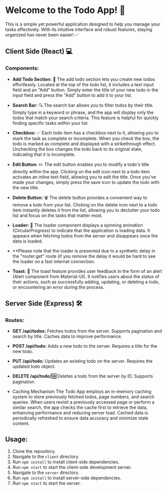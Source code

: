 # Welcome to the Todo App! 🚀

This is a simple yet powerful application designed to help you manage your tasks effectively. With its intuitive interface and robust features, staying organized has never been easier! ✅

## Client Side (React) 💻

### Components:

- **Add Todo Section:** 📝 The add todo section lets you create new todos effortlessly. Located at the top of the todo list, it includes a text input field and an "Add" button. Simply enter the title of your new todo in the input field and press the "Add" button to add it to your list.

- **Search Bar:** 🔍 The search bar allows you to filter todos by their title. Simply type in a keyword or phrase, and the app will display only the todos that match your search criteria. This feature is helpful for quickly finding specific tasks within your list.

- **Checkbox:** ✅ Each todo item has a checkbox next to it, allowing you to mark the task as complete or incomplete. When you check the box, the todo is marked as complete and displayed with a strikethrough effect. Unchecking the box changes the todo back to its original state, indicating that it is incomplete.

- **Edit Button:** ✏️ The edit button enables you to modify a todo's title directly within the app. Clicking on the edit icon next to a todo item activates an inline text field, allowing you to edit the title. Once you've made your changes, simply press the save icon to update the todo with the new title.

- **Delete Button:** 🗑️ The delete button provides a convenient way to remove a todo from your list. Clicking on the delete icon next to a todo item instantly deletes it from the list, allowing you to declutter your todo list and focus on the tasks that matter most.

- **Loader:** 🔄 The loader component displays a spinning animation (CircularProgress) to indicate that the application is loading data. It appears when fetching todos from the server and disappears once the data is loaded.
- **Please note that the loader is presented due to a synthetic delay in the "router.get" route (if you remove the delay it would be hard to see the loader on a fast internet connection.

- **Toast:** 🍞 The toast feature provides user feedback in the form of an alert (Alert component from Material-UI). It notifies users about the status of their actions, such as successfully adding, updating, or deleting a todo, or encountering an error during the process.

## Server Side (Express) 🛠️

### Routes:

- **GET /api/todos:** Fetches todos from the server. Supports pagination and search by title. Caches data to improve performance.

- **POST /api/todo:** Adds a new todo to the server. Requires a title for the new todo.

- **PUT /api/todo:** Updates an existing todo on the server. Requires the updated todo object.

- **DELETE /api/todo/:id:** Deletes a todo from the server by ID. Supports pagination.

- Caching Mechanism
The Todo App employs an in-memory caching system to store previously fetched todos, page numbers, and search queries. When users revisit a previously accessed page or perform a similar search, the app checks the cache first to retrieve the data, enhancing performance and reducing server load. Cached data is periodically refreshed to ensure data accuracy and minimize stale content.

## Usage:

1. Clone the repository.
2. Navigate to the `client` directory.
3. Run `npm install` to install client-side dependencies.
4. Run `npm start` to start the client-side development server.
5. Navigate to the `server` directory.
6. Run `npm install` to install server-side dependencies.
7. Run `npm start` to start the server.


